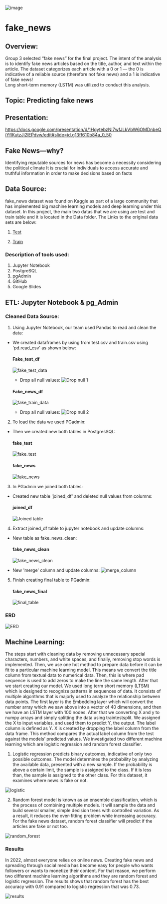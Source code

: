 ![image](https://user-images.githubusercontent.com/99698846/178391954-a755f5b3-798b-4f94-adf1-33a98af93948.png)

# fake_news

## Overview:
Group 3 selected “fake news” for the final project. The intent of the analysis is to identify fake news articles based on the title, author, and text within the article. The dataset categorizes each article with a 0 or 1 — the 0 is indicative of a reliable source (therefore not fake news) and a 1 is indicative of fake news!  
Long short-term memory (LSTM) was utilized to conduct this analysis.

## Topic: Predicting fake news

## Presentation:
https://docs.google.com/presentation/d/1HgytebzNI7wfJLkVbW6OMDnbeQiYflKutzJi2lEPdvw/edit#slide=id.g13ff610b84a_0_50

## Fake News—why?
Identifying reputable sources for news has become a necessity considering the political climate It is crucial for individuals to access accurate and truthful information in order to make decisions based on facts

## Data Source:
fake_news dataset was found on Kaggle as part of a large community that has implemented big machine learning models and deep learning under this dataset.
In this project, the main two datas that we are using are test and train table and it is located in the Data folder.
The Links to the original data sets are below:

1) [Test](https://www.kaggle.com/code/duquochuy/fake-news-detection-using-lstm-90-accuracy/data?select=test.csv)

2) [Train](https://www.kaggle.com/code/duquochuy/fake-news-detection-using-lstm-90-accuracy/data?select=train.csv)

### Description of tools used:
1) Jupyter Notebook
2) PostgreSQL
3) pgAdmin
4) GitHub
5) Google Slides

## ETL: Jupyter Notebook & pg_Admin

### Cleaned Data Source:

1. Using Jupyter Notebook, our team used Pandas to read and clean the data:

 - We created dataframes by using from test.csv and train.csv using 'pd.read_csv' as shown below:
   #### Fake_test_df 
   ![fake_test_data](https://github.com/cindyhdz/fake_news/blob/main/Resources/fake_test_data.PNG)

    - Drop all null values: 
      ![Drop null 1](https://github.com/cindyhdz/fake_news/blob/main/Resources/dropna%201.png)

   #### Fake_news_df
   ![fake_train_data](https://github.com/cindyhdz/fake_news/blob/main/Resources/fake_train%20df.png)

    - Drop all null values: 
      ![Drop null 2](https://github.com/cindyhdz/fake_news/blob/main/Resources/dropna%202.png)

2. To load the data we used PGadmin: 
 
 - Then we created new both tables in PostgresSQL: 
   #### fake_test
   ![fake_test](https://github.com/cindyhdz/fake_news/blob/main/Resources/fake_test%20sql.png)

   #### fake_news
   ![fake_news](https://github.com/cindyhdz/fake_news/blob/main/Resources/fake_news%20sql.png)
   
3. In PGadmin we joined both tables: 

 - Created new table 'joined_df' and deleted null values from columns:
   #### joined_df
   ![Joined table](https://github.com/cindyhdz/fake_news/blob/main/Resources/SQL%20Joined%20Table.png)
   
4. Extract joined_df table to jupyter notebook and update columns:
 - New table as fake_news_clean:
   #### fake_news_clean
   ![fake_news_clean](https://github.com/cindyhdz/fake_news/blob/main/Resources/fake_news_clean.png)
  
 - New 'merge' column and update columns:
   ![merge_column](https://github.com/cindyhdz/fake_news/blob/main/Resources/merged%20%26%20update%20columns.png)

5. Finish creating final table to PGadmin: 
   #### fake_news_final
   ![final_table](https://github.com/cindyhdz/fake_news/blob/main/Resources/fake_news_final.png)
   
### ERD 

![ERD](https://github.com/cindyhdz/fake_news/blob/main/Resources/ERD/fake_news%20ERD.png)

 
## Machine Learning:
The steps start with cleaning data by removing unnecessary special characters, numbers, and white spaces, and finally, removing stop words is implemented. Then, we use one hot method to prepare data before it can be fit to a particular machine learning model. This means we convert the title column from textual data to numerical data. Then, this is where pad sequence is used to add zeros to make the line the same length. After that we start creating our model.
We used long term short memory (LTSM) which is designed to recognize patterns in sequences of data. It consists of multiple algorithms that is majorly used to analyze the relationship between data points. The first layer is the Embedding layer which will convert the number array which we saw above into a vector of 40 dimensions, and then we have an LSTM layer with 100 nodes. After that we converting X and y to numpy arrays and simply splitting the data using traintestsplit. We assigned the X to input variables, and used them to predict Y, the output. The label column is defined as Y. X is created by dropping the label column from the data frame. This method compares the actual label column from the test against the models’ predicted values. We investigated two different machine learning which are logistic regression and random forest classifier. 

1) Logistic regression predicts binary outcomes, indicative of only two possible outcomes. The model determines the probability by analyzing the available data, presented with a new sample. If the probability is above a certain limit, the sample is assigned to the class. If it is less than, the sample is assigned to the other class. For this dataset, it examines where news is fake or not.  


![logistic](https://github.com/cindyhdz/fake_news/blob/main/Resources/logistic.png)

2) Random forest model is known as an ensemble classification, which is the process of combining multiple models. It will sample the data and build several smaller, simple decision trees with controlled variation. As a result, it reduces the over-fitting problem while increasing accuracy. For the fake news dataset, random forest classifier will predict if the articles are fake or not too.

![random_forest](https://github.com/cindyhdz/fake_news/blob/main/Resources/random_forest.png)
### Results
In 2022, almost everyone relies on online news. Creating fake news and spreading through social media has become easy for people who wants followers or wants to monetize their content. For that reason, we perform two different  machine learning algorithms and they are random forest and logistic regression. The results shows that random forest has the best accuracy with 0.91 compared to logistic regression that was 0.73.

![results](https://github.com/cindyhdz/fake_news/blob/main/Resources/results.png)

